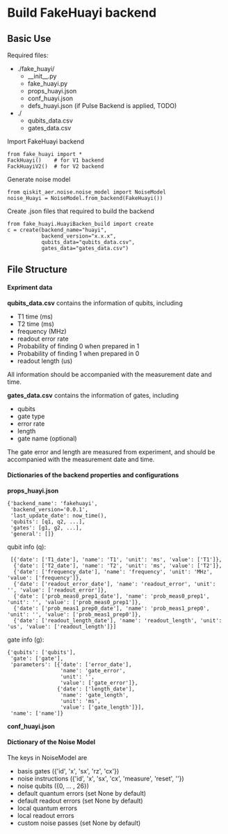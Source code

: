 # Build FakeHuayi backend

## Basic Use

Required files:

- ./fake_huayi/
    - \_\_init\_\_.py
    - fake_huayi.py
    - props_huayi.json
    - conf_huayi.json
    - defs_huayi.json (if Pulse Backend is applied, TODO)
- ./
    - qubits_data.csv
    - gates_data.csv

Import FakeHuayi backend

```
from fake_huayi import *
FackHuayi()    # for V1 backend
FackHuayiV2()  # for V2 backend
```

Generate noise model
```
from qiskit_aer.noise.noise_model import NoiseModel
noise_Huayi = NoiseModel.from_backend(FakeHuayi())
```

Create .json files that required to build the backend

```
from fake_huayi.HuayiBacken_build import create
c = create(backend_name="huayi",
           backend_version="x.x.x",
           qubits_data="qubits_data.csv",
           gates_data="gates_data.csv")
```

## File Structure

#### Expriment data

**qubits_data.csv** contains the information of qubits, including
- T1 time (ms)
- T2 time (ms)
- frequency (MHz)
- readout error rate
- Probability of finding 0 when prepared in 1
- Probability of finding 1 when prepared in 0
- readout length (us)

All information should be accompanied with the measurement date and time.

**gates_data.csv** contains the information of gates, including
- qubits
- gate type
- error rate
- length
- gate name (optional)

The gate error and length are measured from experiment, and should be accompanied with the measurement date and time.

#### Dictionaries of the backend properties and configurations

**props_huayi.json**
```
{'backend_name': 'fakehuayi',
 'backend_version='0.0.1',
 'last_update_date': now_time(),
 'qubits': [q1, q2, ...],
 'gates': [g1, g2, ...],
 'general': []}
```
 qubit info (q):
```
 [{'date': ['T1_date'], 'name': 'T1', 'unit': 'ms', 'value': ['T1']},
  {'date': ['T2_date'], 'name': 'T2', 'unit': 'ms', 'value': ['T2']},
  {'date': ['frequency_date'], 'name': 'frequency', 'unit': 'MHz', 'value': ['frequency']},
  {'date': ['readout_error_date'], 'name': 'readout_error', 'unit': '', 'value': ['readout_error']},
  {'date': ['prob_meas0_prep1_date'], 'name': 'prob_meas0_prep1', 'unit': '', 'value': ['prob_meas0_prep1']},
  {'date': ['prob_meas1_prep0_date'], 'name': 'prob_meas1_prep0', 'unit': '', 'value': ['prob_meas1_prep0']},
  {'date': ['readout_length_date'], 'name': 'readout_length', 'unit': 'us', 'value': ['readout_length']}]
```
gate info (g):
```
{'qubits': ['qubits'],
 'gate': ['gate'],
 'parameters': [{'date': ['error_date'],
                 'name': 'gate_error',
                 'unit': '',
                 'value': ['gate_error']},
                {'date': ['length_date'],
                 'name': 'gate_length',
                 'unit': 'ms',
                 'value': ['gate_length']}],
 'name': ['name']}
```

**conf_huayi.json**

#### Dictionary of the Noise Model

The keys in NoiseModel are
- basis gates ({'id', 'x', 'sx', 'rz', 'cx'})
- noise instructions ({'id', 'x', 'sx', 'cx', 'measure', 'reset', ''})
- noise qubits ({0, ... , 26})
- default quantum errors (set None by default)
- default readout errors (set None by default)
- local quantum errors
- local readout errors
- custom noise passes (set None by default)
